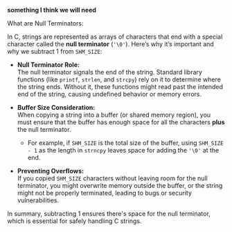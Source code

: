 **something I think we will need**



What are Null Terminators:

In C, strings are represented as arrays of characters that end with a special character called the **null terminator** (`'\0'`). Here’s why it’s important and why we subtract 1 from `SHM_SIZE`:

- **Null Terminator Role:**  
  The null terminator signals the end of the string. Standard library functions (like `printf`, `strlen`, and `strcpy`) rely on it to determine where the string ends. Without it, these functions might read past the intended end of the string, causing undefined behavior or memory errors.

- **Buffer Size Consideration:**  
  When copying a string into a buffer (or shared memory region), you must ensure that the buffer has enough space for all the characters **plus** the null terminator.  
  - For example, if `SHM_SIZE` is the total size of the buffer, using `SHM_SIZE - 1` as the length in `strncpy` leaves space for adding the `'\0'` at the end.

- **Preventing Overflows:**  
  If you copied `SHM_SIZE` characters without leaving room for the null terminator, you might overwrite memory outside the buffer, or the string might not be properly terminated, leading to bugs or security vulnerabilities.

In summary, subtracting 1 ensures there's space for the null terminator, which is essential for safely handling C strings.